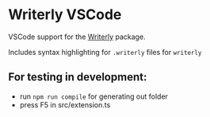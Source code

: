 # Writerly VSCode

VSCode support for the [Writerly](https://package.elm-lang.org/packages/mdgriffith/writerly/latest/) package.

Includes syntax highlighting for `.writerly` files for `writerly`

## For testing in development:

- run `npm run compile` for generating out folder
- press F5 in src/extension.ts
